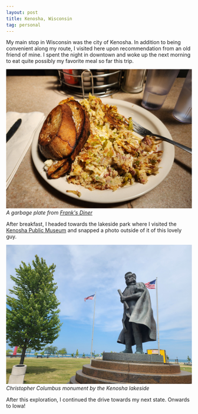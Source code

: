 ```yaml
---
layout: post
title: Kenosha, Wisconsin
tag: personal
---
```


My main stop in Wisconsin was the city of Kenosha. In addition to being convenient along my route, I visited here upon recommendation from an old friend of mine. I spent the night in downtown and woke up the next morning to eat quite possibly my favorite meal so far this trip.

![Frank's Diner](/blog/assets/20230802_125154.jpg)
*A garbage plate from [Frank's Diner](https://www.franksdinerkenosha.com)*

After breakfast, I headed towards the lakeside park where I visited the [Kenosha Public Museum](https://museums.kenosha.org) and snapped a photo outside of it of this lovely guy.

![Christopher Columbus Statue](/blog/assets/20230802_142122.jpg)
*Christopher Columbus monument by the Kenosha lakeside*

After this exploration, I continued the drive towards my next state. Onwards to Iowa!
